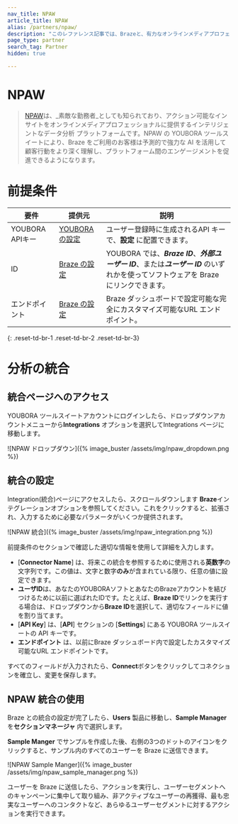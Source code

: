 ```yaml
---
nav_title: NPAW
article_title: NPAW
alias: /partners/npaw/
description: "このレファレンス記事では、Brazeと、有力なオンラインメディアプロフェッショナルにアクション可能なインサイトを提供するインテリジェントデータ分析 プラットフォームであるNPAWとの提携について概説します。"
page_type: partner
search_tag: Partner
hidden: true

---
```


# NPAW

> [NPAW](https://nicepeopleatwork.com/)は、_素敵な勤務者_としても知られており、アクション可能なインサイトをオンラインメディアプロフェッショナルに提供するインテリジェントなデータ分析 プラットフォームです。NPAW の YOUBORA ツールスイートにより、Braze をご利用のお客様は予測的で強力な AI を活用して顧客行動をより深く理解し、プラットフォーム間のエンゲージメントを促進できるようになります。

# 前提条件

| 要件   |提供元| 説明 |
| --------------|------|-------------|
| YOUBORA APIキー |[YOUBORA の設定](https://youbora.nicepeopleatwork.com/users/login)|ユーザー登録時に生成されるAPI キーで、**設定** に配置できます。 |
| ID |[Braze の設定](https://dashboard.braze.com/sign_in) | YOUBORA では、***Braze ID***、***外部ユーザー ID***、または***ユーザー ID*** のいずれかを使ってソフトウェアを Braze にリンクできます。 |
| エンドポイント |[Braze の設定](https://dashboard.braze.com/sign_in)| Braze ダッシュボードで設定可能な完全にカスタマイズ可能なURL エンドポイント。 |
{: .reset-td-br-1 .reset-td-br-2 .reset-td-br-3}

# 分析の統合

## 統合ページへのアクセス

YOUBORA ツールスイートアカウントにログインしたら、ドロップダウンアカウントメニューから**Integrations** オプションを選択してIntegrations ページに移動します。

![NPAW ドロップダウン]({% image_buster /assets/img/npaw_dropdown.png %})

## 統合の設定

Integration(統合)ページにアクセスしたら、スクロールダウンします
**Braze**インテグレーションオプションを参照してください。これをクリックすると、拡張され、入力するために必要なパラメータがいくつか提供されます。

![NPAW 統合]({% image_buster /assets/img/npaw_integration.png %})

前提条件のセクションで確認した適切な情報を使用して詳細を入力します。
* \[**Connector Name**] は、将来この統合を参照するために使用される**英数字**の文字列です。この値は、文字と数字**のみ**が含まれている限り、任意の値に設定できます。
* **ユーザID**は、あなたのYOUBORAソフトとあなたのBrazeアカウントを結びつけるために以前に選ばれたIDです。たとえば、**Braze ID**でリンクを実行する場合は、ドロップダウンから**Braze ID**を選択して、適切なフィールドに値を割り当てます。
* \[**API Key**] は、\[**API**] セクションの \[**Settings**] にある YOUBORA ツールスイートの API キーです。
* **エンドポイント** は、以前にBraze ダッシュボード内で設定したカスタマイズ可能なURL エンドポイントです。

すべてのフィールドが入力されたら、**Connect**ボタンをクリックしてコネクションを確立し、変更を保存します。

## NPAW 統合の使用

Braze との統合の設定が完了したら、**Users** 製品に移動し、**Sample Manager** を**セクションマネージャ** 内で選択します。

**Sample Manger** でサンプルを作成した後、右側の3つのドットのアイコンをクリックすると、サンプル内のすべてのユーザーを Braze に送信できます。

![NPAW Sample Manger]({% image_buster /assets/img/npaw_sample_manager.png %})

ユーザーを Braze に送信したら、アクションを実行し、ユーザーセグメントへのキャンペーンに集中して取り組み、非アクティブなユーザーの再獲得、最も忠実なユーザーへのコンタクトなど、あらゆるユーザーセグメントに対するアクションを実行できます。
